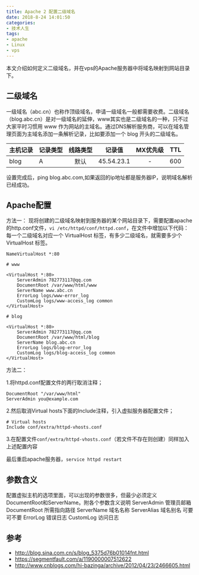 ```yaml
---
title: Apache 2 配置二级域名
date: 2018-8-24 14:01:50
categories:
- 技术人生
tags:
- apache
- Linux
- vps
---
```


本文介绍如何定义二级域名，并在vps的Apache服务器中将域名映射到网站目录下。

<!-- more -->

## 二级域名

一级域名（abc.cn）也称作顶级域名，申请一级域名一般都需要收费。二级域名（blog.abc.cn）是对一级域名的延伸，www其实也是二级域名的一种，只不过大家平时习惯用 www 作为网站的主域名。通过DNS解析服务商，可以在域名管理页面为主域名添加一条解析记录，比如要添加一个 blog 开头的二级域名。

| 主机记录  | 记录类型    |  线路类型  | 记录值 | MX优先级 | TTL |
| -------- | -----   | :----: |  :----: | :----: | :----: |
| blog    | A       | 默认 | 45.54.23.1 | - | 600 |

设置完成后，ping blog.abc.com,如果返回的ip地址都是服务器IP，说明域名解析已经成功。

## Apache配置

方法一：
现将创建的二级域名映射到服务器的某个网站目录下，需要配置apache的http.conf文件，`vi /etc/httpd/conf/httpd.conf`，在文件中增加以下代码：
每一个二级域名对应一个 VirtualHost 标签，有多少二级域名，就需要多少个 VirtualHost 标签。

```
NameVirtualHost *:80

# www

<VirtualHost *:80>
    ServerAdmin 782773117@qq.com
    DocumentRoot /var/www/html/www
    ServerName www.abc.cn
    ErrorLog logs/www-error_log
    CustomLog logs/www-access_log common
</VirtualHost>

# blog

<VirtualHost *:80>
    ServerAdmin 782773117@qq.com
    DocumentRoot /var/www/html/blog
    ServerName blog.abc.cn
    ErrorLog logs/blog-error_log
    CustomLog logs/blog-access_log common
</VirtualHost>
```

方法二：

1.将httpd.conf配置文件的两行取消注释；
```
DocumentRoot "/var/www/html"
ServerAdmin you@example.com
```

2.然后取消Virtual hosts下面的Include注释，引入虚拟服务器配置文件；
```
# Virtual hosts
Include conf/extra/httpd-vhosts.conf
```

3.在配置文件`conf/extra/httpd-vhosts.conf`（若文件不存在则创建）同样加入上述配置内容

最后重启apache服务器，`service httpd restart`

## 参数含义

配置虚拟主机的选项里面，可以出现的参数很多，但最少必须定义DocumentRoot和ServerName。附各个参数含义说明
ServerAdmin  管理员邮箱
DocumentRoot 所需指向路径
ServerName   域名名称
ServerAlias  域名别名 可要可不要
ErrorLog     错误日志
CustomLog    访问日志

## 参考

- http://blog.sina.com.cn/s/blog_5375d76b01014fnt.html
- https://segmentfault.com/a/1190000007512622
- http://www.cnblogs.com/hi-bazinga/archive/2012/04/23/2466605.html
